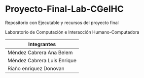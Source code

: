 # Proyecto-Final-Lab-CGeIHC
Repositorio con Ejecutable y recursos del proyecto final

Laboratorio de Computación e Interacción Humano-Computadora

| Integrantes                     | 
| ------------------------------ | 
| Méndez Cabrera Ana Belem       | 
| Méndez Cabrera Luis Enrique    | 
| Riaño enriquez Donovan          | 

